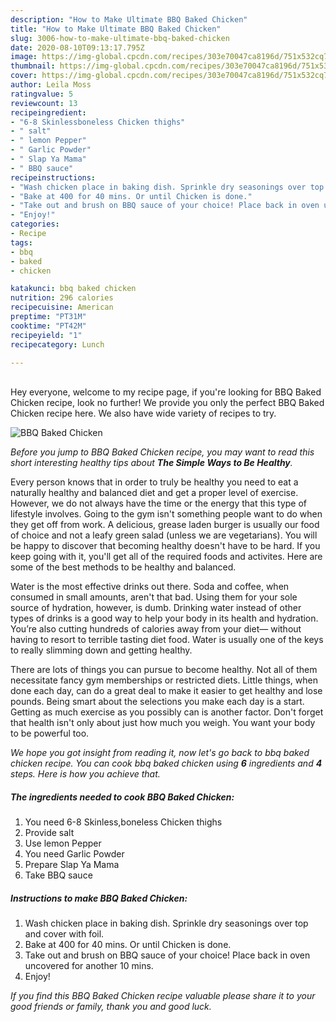 ```yaml
---
description: "How to Make Ultimate BBQ Baked Chicken"
title: "How to Make Ultimate BBQ Baked Chicken"
slug: 3006-how-to-make-ultimate-bbq-baked-chicken
date: 2020-08-10T09:13:17.795Z
image: https://img-global.cpcdn.com/recipes/303e70047ca8196d/751x532cq70/bbq-baked-chicken-recipe-main-photo.jpg
thumbnail: https://img-global.cpcdn.com/recipes/303e70047ca8196d/751x532cq70/bbq-baked-chicken-recipe-main-photo.jpg
cover: https://img-global.cpcdn.com/recipes/303e70047ca8196d/751x532cq70/bbq-baked-chicken-recipe-main-photo.jpg
author: Leila Moss
ratingvalue: 5
reviewcount: 13
recipeingredient:
- "6-8 Skinlessboneless Chicken thighs"
- " salt"
- " lemon Pepper"
- " Garlic Powder"
- " Slap Ya Mama"
- " BBQ sauce"
recipeinstructions:
- "Wash chicken place in baking dish. Sprinkle dry seasonings over top and cover with foil."
- "Bake at 400 for 40 mins. Or until Chicken is done."
- "Take out and brush on BBQ sauce of your choice! Place back in oven uncovered for another 10 mins."
- "Enjoy!"
categories:
- Recipe
tags:
- bbq
- baked
- chicken

katakunci: bbq baked chicken 
nutrition: 296 calories
recipecuisine: American
preptime: "PT31M"
cooktime: "PT42M"
recipeyield: "1"
recipecategory: Lunch

---
```

<br>
Hey everyone, welcome to my recipe page, if you're looking for BBQ Baked Chicken recipe, look no further! We provide you only the perfect BBQ Baked Chicken recipe here. We also have wide variety of recipes to try.
<br>


![BBQ Baked Chicken](https://img-global.cpcdn.com/recipes/303e70047ca8196d/751x532cq70/bbq-baked-chicken-recipe-main-photo.jpg)

<i>Before you jump to BBQ Baked Chicken recipe, you may want to read this short interesting healthy tips about <strong>The Simple Ways to Be Healthy</strong>.</i>

Every person knows that in order to truly be healthy you need to eat a naturally healthy and balanced diet and get a proper level of exercise. However, we do not always have the time or the energy that this type of lifestyle involves. Going to the gym isn't something people want to do when they get off from work. A delicious, grease laden burger is usually our food of choice and not a leafy green salad (unless we are vegetarians). You will be happy to discover that becoming healthy doesn't have to be hard. If you keep going with it, you'll get all of the required foods and activites. Here are some of the best methods to be healthy and balanced.

Water is the most effective drinks out there. Soda and coffee, when consumed in small amounts, aren't that bad. Using them for your sole source of hydration, however, is dumb. Drinking water instead of other types of drinks is a good way to help your body in its health and hydration. You’re also cutting hundreds of calories away from your diet— without having to resort to terrible tasting diet food. Water is usually one of the keys to really slimming down and getting healthy.

There are lots of things you can pursue to become healthy. Not all of them necessitate fancy gym memberships or restricted diets. Little things, when done each day, can do a great deal to make it easier to get healthy and lose pounds. Being smart about the selections you make each day is a start. Getting as much exercise as you possibly can is another factor. Don't forget that health isn't only about just how much you weigh. You want your body to be powerful too. 


<i>We hope you got insight from reading it, now let's go back to bbq baked chicken recipe. You can cook bbq baked chicken using <strong>6</strong> ingredients and <strong>4</strong> steps. Here is how you achieve that.
</i>

##### The ingredients needed to cook BBQ Baked Chicken:

1. You need 6-8 Skinless,boneless Chicken thighs
1. Provide  salt
1. Use  lemon Pepper
1. You need  Garlic Powder
1. Prepare  Slap Ya Mama
1. Take  BBQ sauce


##### Instructions to make BBQ Baked Chicken:

1. Wash chicken place in baking dish. Sprinkle dry seasonings over top and cover with foil.
1. Bake at 400 for 40 mins. Or until Chicken is done.
1. Take out and brush on BBQ sauce of your choice! Place back in oven uncovered for another 10 mins.
1. Enjoy!


<i>If you find this BBQ Baked Chicken recipe valuable please share it to your good friends or family, thank you and good luck.</i>
